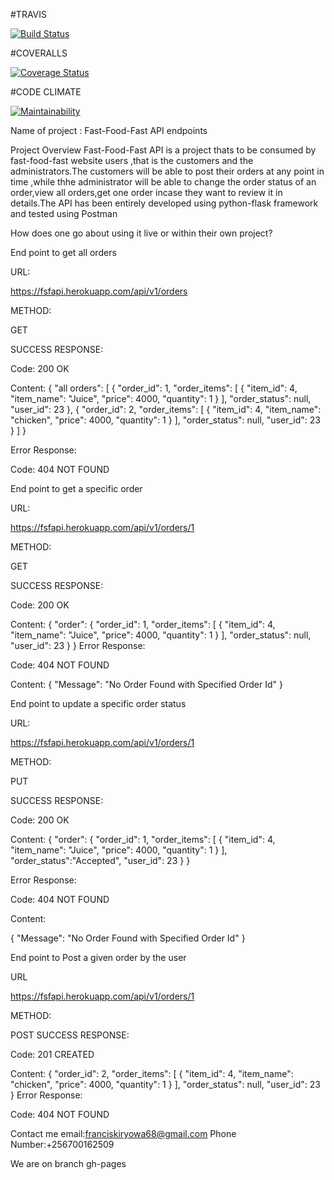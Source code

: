 #TRAVIS 

[![Build Status](https://travis-ci.org/felixkiryowa/fast-food-fast.svg?branch=develop)](https://travis-ci.org/felixkiryowa/fast-food-fast)

#COVERALLS

[![Coverage Status](https://coveralls.io/repos/github/felixkiryowa/fast-food-fast/badge.svg?branch=develop)](https://coveralls.io/github/felixkiryowa/fast-food-fast?branch=develop)

#CODE CLIMATE

[![Maintainability](https://api.codeclimate.com/v1/badges/69009c49be9bd4b59267/maintainability)](https://codeclimate.com/github/felixkiryowa/fast-food-fast/maintainability)

Name of project  : Fast-Food-Fast API endpoints

Project Overview
Fast-Food-Fast API is a project thats to be consumed by fast-food-fast website users ,that is the customers and the administrators.The customers will be able to post their orders at any point in time ,while thhe administrator will be able to change the order status of an order,view all orders,get one order incase they want to review it in details.The API has been entirely developed using python-flask framework and tested using Postman

How does one go about using it live or within their own project?

End point to get all orders

URL:

https://fsfapi.herokuapp.com/api/v1/orders

METHOD:

GET

SUCCESS RESPONSE:

Code: 200 OK


Content:
{
    "all orders": [
        {
            "order_id": 1,
            "order_items": [
                {
                    "item_id": 4,
                    "item_name": "Juice",
                    "price": 4000,
                    "quantity": 1
                }
            ],
            "order_status": null,
            "user_id": 23
        },
        {
            "order_id": 2,
            "order_items": [
                {
                    "item_id": 4,
                    "item_name": "chicken",
                    "price": 4000,
                    "quantity": 1
                }
            ],
            "order_status": null,
            "user_id": 23
        }
    ]
}

Error Response:

Code: 404 NOT FOUND


End point to get a specific order

URL:

https://fsfapi.herokuapp.com/api/v1/orders/1

METHOD:

GET

SUCCESS RESPONSE:

Code: 200 OK

Content:
{
    "order": {
        "order_id": 1,
        "order_items": [
            {
                "item_id": 4,
                "item_name": "Juice",
                "price": 4000,
                "quantity": 1
            }
        ],
        "order_status": null,
        "user_id": 23
    }
}
Error Response:

Code: 404 NOT FOUND

Content:
{
    "Message": "No Order Found with Specified Order Id"
}


End point to update a specific order status

URL:

https://fsfapi.herokuapp.com/api/v1/orders/1

METHOD:

PUT

SUCCESS RESPONSE:

Code: 200 OK

Content:
{
    "order": {
        "order_id": 1,
        "order_items": [
            {
                "item_id": 4,
                "item_name": "Juice",
                "price": 4000,
                "quantity": 1
            }
        ],
        "order_status":"Accepted",
        "user_id": 23
    }
}

Error Response:

Code: 404 NOT FOUND

Content:

{
    "Message": "No Order Found with Specified Order Id"
}


End point to Post  a given order by the user

URL

https://fsfapi.herokuapp.com/api/v1/orders/1

METHOD:

POST
SUCCESS RESPONSE:

Code: 201 CREATED

Content:
{
    "order_id": 2,
    "order_items": [
        {
            "item_id": 4,
            "item_name": "chicken",
            "price": 4000,
            "quantity": 1
        }
    ],
    "order_status": null,
    "user_id": 23
}
Error Response:

Code: 404 NOT FOUND


 Contact me 
    email:franciskiryowa68@gmail.com
    Phone Number:+256700162509


 We are on branch gh-pages



